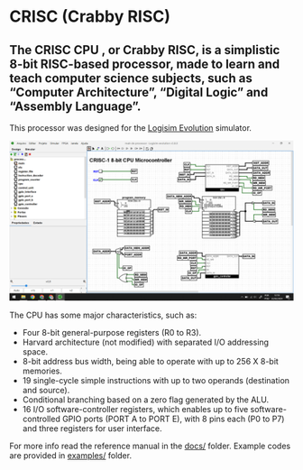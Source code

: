 # CRISC (Crabby RISC)

## The CRISC CPU , or Crabby RISC, is a simplistic 8-bit RISC-based processor, made to learn and teach computer science subjects, such as “Computer Architecture”, “Digital Logic” and “Assembly Language”.

This processor was designed for the [Logisim Evolution](https://github.com/logisim-evolution/logisim-evolution) simulator.

![Simulator screenshot](https://github.com/boltragons/crisc/blob/main/docs/Simulator.png?raw=true)

The CPU has some major characteristics, such as:

- Four 8-bit general-purpose registers (R0 to R3).
- Harvard architecture (not modified) with separated I/O addressing space.
- 8-bit address bus width, being able to operate with up to 256 X 8-bit memories.
- 19 single-cycle simple instructions with up to two operands (destination and source).
- Conditional branching based on a zero flag generated by the ALU.
- 16 I/O software-controller registers, which enables up to five software-controlled GPIO ports (PORT A to PORT E), with 8 pins each (P0 to P7) and three registers for user interface.

For more info read the reference manual in the [docs/](https://github.com/boltragons/crisc/blob/main/docs) folder. Example codes are provided in [examples/](https://github.com/boltragons/crisc/blob/main/examples) folder.
